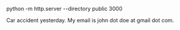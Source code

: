 python -m http.server --directory public 3000

Car accident yesterday. My email is john dot doe at gmail dot com.
